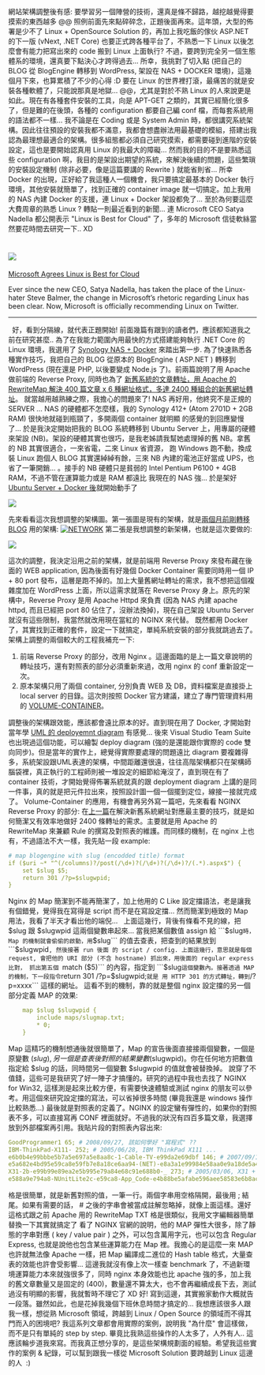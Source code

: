 網站架構調整後有感: 要學習另一個陣營的技術，還真是條不歸路，越挖越覺得要摸索的東西越多 @@ 照例前面先來點碎碎念，正題後面再來。這年頭，大型的佈署是少不了 Linux + OpenSource Solution 的，再加上我吃飯的傢伙 ASP.NET 的下一版 (vNext, .NET Core) 也要正式跨各種平台了，不熟悉一下 Linux 以後怎麼會有能力把寫出來的 code 搬到 Linux 上面執行? 不過，要跨到完全另一個生態體系的環境，還真要下點決心才跨得過去... 所幸，我挑對了切入點 (把自己的 BLOG 從 BlogEngine 轉移到 WordPress, 架設在 NAS + DOCKER 環境)，這幾個月下來，也算累積了不少的心得 :D 要在 Linux 的世界裡打滾，最痛苦的就是安裝各種軟體了，只能說那真是地獄... @@，尤其是對於不熟 Linux 的人來說更是如此。現在有各種套件安裝的工具，向是 APT-GET 之類的，其實已經簡化很多了，但是難的在後頭，各種的 configuration 都要自己編 conf 檔，而每套系統用的語法都不一樣... 我不論是在 Coding 或是 System Admin 時，都很講究系統架構。因此往往預設的安裝我都不滿意，我都會想盡辦法用最基礎的模組，搭建出我認為最理想最適合的架構。很多組態都必須自己研究摸索，都需要碰到進階的安裝設定，這也是要開始認真用 Linux 的我最大的障礙... 然而我的目的不是要熟悉這些 configuration 啊，我目的是架設出期望的系統，來解決後續的問題，這些繁瑣的安裝設定機制 (除非必要，像是這篇要講的 Rewrite ) 就能省則省... 所幸 Docker 的出現，正好給了我這種人一個機會，我只要搞定最基本的 Docker 執行環境，其他安裝就簡單了，找到正確的 container image 就一切搞定。加上我用的 NAS 內建 Docker 的支援，連 Linux + Docker 架設都免了... 至於為何要這麼大費周章的熟悉 Linux ? 轉貼一則最近看到的新聞... 連 Microsoft CEO Satya Nadella 都公開表示 "Linux is Best for Cloud" 了，多年的 Microsoft 信徒軟絲當然要花時間去研究一下.. XD

# ![](/images/2015-12-04-casestudy-nginx-as-reverseproxy/microsoft_loves_linux-300x199.jpg)  
[Microsoft Agrees Linux is Best for Cloud](http://technochords.com/microsoft-agrees-linux-is-best-for-cloud/)

Ever since the new CEO, Satya Nadella, has taken the place of the Linux-hater Steve Balmer, the change in Microsoft’s rhetoric regarding Linux has been clear.<span id="more-833"></span> Now, Microsoft is officially recommending Linux on Twitter.

* * *

  好，看到分隔線，就代表正題開始! 前面幾篇有跟到的讀者們，應該都知道我之前在研究甚麼.. 為了在我能力範圍內用最快的方式搭建能夠執行 .NET Core 的 Linux 環境，我選用了 
[Synology NAS + Docker](/2015/10/13/docker-%e5%88%9d%e9%ab%94%e9%a9%97-synology-dsm-%e4%b8%8a%e9%9d%a2%e6%9e%b6%e8%a8%ad-wordpress-redmine-reverse-proxy/) 
來踏出第一步. 為了快速熟悉各種實作技巧，我把自己的 BLOG 從原本的 BlogEngine ( ASP.NET ) 轉移到 WordPress (現在還是 PHP, 以後要變成 Node.js 了)。前兩篇說明了用 Apache 做前端的 Reverse Proxy, 同時也為了
[新舊系統的文章轉址，用 Apache 的 RewriteMap 解決 400 篇文章 x 6 種網址格式，多達 2400 種組合的新舊網址轉址](/2015/11/06/apache-rewritemap-urlmapping-case-study/)。
就當越用越熟練之際，我擔心的問題來了! NAS 再好用，他終究不是正規的 SERVER ... NAS 的硬體都不怎麼樣，我的 Synology 412+ (Atom 2701D + 2GB RAM) 很快地就碰到瓶頸了，多開兩個 container 就明顯
的感覺的到回應變慢了... 於是我決定開始把我的 BLOG 系統轉移到 Ubuntu Server 上，用專屬的硬體來架設 (NB)。架設的硬體其實也很巧，是我老姊請我幫她處理掉的舊 NB。拿舊的 NB 其實很適合，一來省電，二來 Linux 省資源，
跑 Windows 跑不動，換成裝 Linux 跑個人 BLOG 其實還綽綽有餘，三來 NB 內建的電池正好當成 UPS，也省了一筆開銷... 。接手的 NB 硬體只是貧弱的 Intel Pentium P6100 + 4GB RAM，不過不管在運算能力或是 RAM 都遠比
我現在的 NAS 強... 於是架好 
[Ubuntu Server + Docker 後](/2015/10/24/%e7%b5%82%e6%96%bc%e6%90%9e%e5%ae%9a-ubuntu-server-15-10/)就開始動手了

![](http://columns.chicken-house.net/wp-content/uploads/2015/12/img_5660723bd1e09.png)

先來看看這次我想調整的架構圖。第一張圖是現有的架構，就是[兩個月前剛轉移 BLOG](http://columns.chicken-house.net/2015/10/13/docker-%e5%88%9d%e9%ab%94%e9%a9%97-synology-dsm-%e4%b8%8a%e9%9d%a2%e6%9e%b6%e8%a8%ad-wordpress-redmine-reverse-proxy/) 用的架構: [![NETWORK](/images/2015-12-04-casestudy-nginx-as-reverseproxy/NETWORK.png)](/images/2015-12-04-casestudy-nginx-as-reverseproxy/NETWORK.png) 第二張是我想調整的新架構，也就是這次要做的:

![](http://columns.chicken-house.net/wp-content/uploads/2015/12/img_56608a1da440e.png)

這次的調整，我決定沿用之前的架構，就是前端用 Reverse Proxy 來發布藏在後面的 WEB application, 因為後面有好幾個 Docker Container 需要同時用一個 IP + 80 port 發布，這層是跑不掉的。加上大量舊網址轉址的需求，我不想把這個複雜度加在 WordPress 上面，所以這需求就落在 Reverse Proxy 身上。原先的架構中，Reverse Proxy 是用 Apache Httpd 來負責 (因為 NAS 內建 apache httpd, 而且已經把 port 80 佔住了，沒辦法換掉)，現在自己架設 Ubuntu Server 就沒有這些限制，我當然就改用現在當紅的 NGINX 來代替。 既然都用 Docker 了，其實找到正確的套件，設定一下就搞定，單純系統安裝的部分我就跳過去了。架構上調整的兩個較大的工程我補充一下:

1.  前端 Reverse Proxy 的部分，改用 Nginx 。這邊面臨的是上一篇文章說明的轉址技巧，還有對照表的部分必須重新來過，改用 nginx 的 conf 重新設定一次。
2.  原本架構只用了兩個 container, 分別負責 WEB 及 DB，資料檔案是直接掛上 local server 的目錄。這次則按照 Docker 官方建議，建立了專門管理資料用的 [VOLUME-CONTAINER](https://docs.docker.com/engine/userguide/dockervolumes/)。

調整後的架構跟效能，應該都會遠比原本的好。直到現在用了 Docker, 才開始對當年學 [UML 的 deployemnt diagram](https://en.wikipedia.org/wiki/Deployment_diagram) 有感覺... 後來 Visual Studio Team Suite 也出現過這個功能，可以繪製 deploy diagram (強的是還能跟你實際的 code 雙向同步)。但是當年的實作上，總覺得實際要處理的問題遠比 diagram 要複雜得多，系統架設跟UML表達的架構，中間距離還很遠，往往高階架構都只在架構師腦袋裡，真正執行的工程師則被一堆設定的細節給淹沒了，直到現在有了 container 技術，才開始覺得佈署系統就真的跟 deployment diagram 上講的是同一件事，真的就是把元件拉出來，按照設計圖一個一個擺到定位，線接一接就完成了。 Volume-Container 的應用，有機會再另外寫一篇吧，先來看看 NGINX Reverse Proxy 的部分: 在[上一篇](http://columns.chicken-house.net/2015/11/06/apache-rewritemap-urlmapping-case-study/)在解決新舊系統網址對應最主要的技巧，就是如何簡潔又有效率地做好 2400 條轉址的需求。主要就是用 Apache 的 RewriteMap 來兼顧 Rule 的撰寫及對照表的維護。而同樣的機制，在 nginx 上也有，不過語法不大一樣，我先貼一段 example:

```yml
# map blogengine with slug (encodded title) format
if ($uri ~* "^(/columns)?/post(/\d+)?(/\d+)?(/\d+)?/(.*).aspx$") {
    set $slug $5;
    return 301 /?p=$slugwpid;
}
```

Nginx 的 Map 簡潔到不能再簡潔了，加上他用的 C Like 設定擋語法，老是讓我有個錯覺，覺得我在寫得是 script 而不是在寫設定擋...
然而簡潔到極致的 Map 用法，我看了半天才看出他的端倪...   上面這幾行，背後有條看不見的線，把 $slug 跟 $slugwpid 這兩個變數串起來...
當我把某個數值 assign 給 ```$slug``` 時，Map 的機制就會偷偷的啟動，用 ```$slug``` 的值去查表，把查到的結果放到 ```$slugwpid```, 然後接著 run 後面
的 script / config. 上面這幾行，意思就是每個 request, 會把他的 URI 部分 (不含 hostname) 抓出來，用後面的 regular express 比對，
抓出第五個 ```match ($5)``` 的內容，指定到 ```$slug``` 這個變數內。接著透過 MAP 的機制，下一段指令 ```return 301 /?p=$slugwpid;``` 就是
用 HTTP 301 的方式轉址，轉到 ```/?p=xxxx``` 這樣的網址。 這看不到的機制，靠的就是整個 nginx 設定擋的另一個部分定義 MAP 的效果:

```yml
    map $slug $slugwpid {
        include maps/slugmap.txt;
        * 0;
    }
```
Map 這精巧的機制想通後就很簡單了，Map 的宣告後面直接接兩個變數，一個是原變數 ($slug), 另一個是查表後對照的結果變數 ($slugwpid)。你在任何地方把數值指定給 $slug 的話，同時間另一個變數 $slugwpid 的值就會被替換掉。 說穿了不值錢，這些可是我研究了好一陣子才搞懂的。研究的過程中我也去找了 NGINX for Win32, 這樣測是起來比較方便，有需要快速體驗或測試 nginx 的朋友可以參考。用這個來研究設定擋的寫法，可以省掉很多時間 (畢竟我還是 windows 操作比較熟悉...) 最後就是對照表的定義了。NGINX 的設定蠻有彈性的，如果你的對照表不多，可以直接寫再 CONF 裡面就好。不過我的狀況有四百多篇文章，我選擇放到外部檔案再引用。我貼片段的對照表內容出來:

```yml
GoodProgrammer1 65; # 2008/09/27, 該如何學好 "寫程式" ??
IBM-ThinkPad-X111- 252; # 2005/06/28, IBM ThinkPad X111 ...
e6b0b4e99bbbe5b7a5e697a5e8aa8c-1-Cable-TV-e99da2e69dbf 146; # 2007/09/12, 水電工日誌 1\. Cable TV 面板
e5a682e4bd95e59ca8e59fb7e8a18ce6aa94-(NET)-e8a3a1e99984e58aa0e9a18de5a496e79a84e8b387e69699 180; # 2007/02/28, 如何在執行檔 (.NET) 裡附加額外的資料?
X31-2b-e99b99e89ea2e5b995e79a84e68c91e688b0-_ 273; # 2005/03/06, X31 + 雙螢幕的挑戰 @_@
e588a9e794a8-NUnitLite2c-e59ca8-App_Code-e4b88be5afabe596aee58583e6b8ace8a9a6 215; # 2006/10/29, 利用 NUnitLite, 在 App_Code 下寫單元測試
```

格是很簡單，就是新舊對照的值，一筆一行。兩個字串用空格隔開，最後用 ; 結尾。如果有需要的話， # 之後的字串會被當成註解忽略掉，就像上面這樣。還好這格式跟之前 Apache 用的 RewriteMap TXT 格是很類似，我用文字編輯器簡單替換一下其實就搞定了 看了 NGINX 官網的說明，他的 MAP 彈性大很多，除了靜態的字串對應 ( key / value pair ) 之外，可以包含萬用字元，也可以包含 Regular Express, 也就是說他也包含某些運算能力在 Map 裡。我擔心的是這麼一來 MAP 也許就無法像 Apache 一樣，把 Map 編譯成二進位的 Hash table 格式，大量查表的效能也許會受影響... 這邊我就沒有像上次一樣查 benchmark 了，不過新環境運算能力本來就強很多了，同時 nginx 本身效能也比 apache 強的多，加上我的舊文章數量又是固定的 (400)，數量還不算太大，也不會再繼續成長下去，測試過沒有明顯的影響，我就暫時不理它了 XD 好! 寫到這邊，其實搬家動作大概就告一段落。雖然如此，也是花掉我幾個下班休息時間才搞定的... 我想應該很多人跟我一樣，想從熟 Microsoft 領域，跨越到 Linux / Open Source 的領域而不得其門而入的困境吧? 我這系列文章都會用實際的案例，說明我 "為什麼" 會這樣做，而不是只有單純的 step by step. 畢竟比我熟這些操作的人太多了，人外有人.. 這應該輪步道我來寫。而我真正想分享的，是這些架構規劃面的經驗。希望我這些實作的案例 & 紀錄，可以幫到跟我一樣從 Microsoft Solution 要跨越到 Linux 這邊的人  :)
